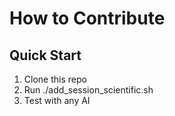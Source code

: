 # How to Contribute


## Quick Start
1. Clone this repo
2. Run ./add_session_scientific.sh
3. Test with any AI

